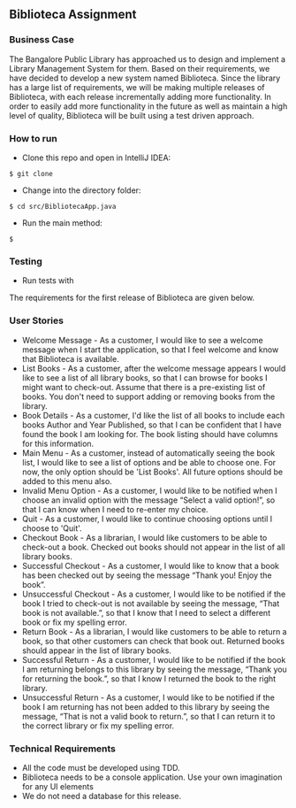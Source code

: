 ## Biblioteca Assignment

### Business Case
The Bangalore Public Library has approached us to design and implement a Library Management System for them. Based on their requirements, we have decided to develop a new system named Biblioteca. Since the library has a large list of requirements, we will be making multiple releases of Biblioteca, with each release incrementally adding more functionality.
In order to easily add more functionality in the future as well as maintain a high level of quality, Biblioteca will be built using a test driven approach.

### How to run 

- Clone this repo and open in IntelliJ IDEA:
```
$ git clone 
```

- Change into the directory folder:
```
$ cd src/BibliotecaApp.java
```

- Run the main method:
```
$ 
```

### Testing
- Run tests with 

The requirements for the first release of Biblioteca are given below.

### User Stories

- Welcome Message  - As a customer, I would like to see a welcome message when I start the application, so that I feel welcome and know that Biblioteca is available.
- List Books - As a customer, after the welcome message appears I would like to see a list of all library books, so that I can browse for books I might want to check-out. Assume that there is a pre-existing list of books. You don't need to support adding or removing books from the library.
- Book Details - As a customer, I'd like the list of all books to include each books Author and Year Published, so that I can be confident that I have found the book I am looking for. The book listing should have columns for this information.
- Main Menu  - As a customer, instead of automatically seeing the book list, I would like to see a list of options and be able to choose one. For now, the only option should be 'List Books'. All future options should be added to this menu also.
- Invalid Menu Option - As a customer, I would like to be notified when I choose an invalid option with the message “Select a valid option!”, so that I can know when I need to re-enter my choice.
- Quit - As a customer, I would like to continue choosing options until I choose to 'Quit'.
- Checkout Book - As a librarian, I would like customers to be able to check-out a book. Checked out books should not appear in the list of all library books.
- Successful Checkout - As a customer, I would like to know that a book has been checked out by seeing the message “Thank you! Enjoy the book”.
- Unsuccessful Checkout - As a customer, I would like to be notified if the book I tried to check-out is not available by seeing the message, “That book is not available.”, so that I know that I need to select a different book or fix my spelling error.
- Return Book - As a librarian, I would like customers to be able to return a book, so that other customers can check that book out. Returned books should appear in the list of library books.
- Successful Return - As a customer, I would like to be notified if the book I am returning belongs to this library by seeing the message, “Thank you for returning the book.”, so that I know I returned the book to the right library.
- Unsuccessful Return - As a customer, I would like to be notified if the book I am returning has not been added to this library by seeing the message, “That is not a valid book to return.”, so that I can return it to the correct library or fix my spelling error.

### Technical Requirements
- All the code must be developed using TDD.
- Biblioteca needs to be a console application. Use your own imagination for any UI elements
- We do not need a database for this release.

